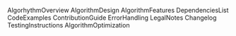 AlgorhythmOverview
AlgorithmDesign
AlgorithmFeatures
DependenciesList
CodeExamples
ContributionGuide
ErrorHandling
LegalNotes
Changelog
TestingInstructions
AlgorithmOptimization
